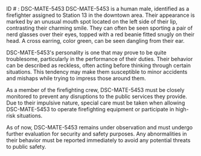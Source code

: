 ID # : DSC-MATE-5453
DSC-MATE-5453 is a human male, identified as a firefighter assigned to Station 13 in the downtown area. Their appearance is marked by an unusual mouth spot located on the left side of their lip, contrasting their charming smile. They can often be seen sporting a pair of nerd glasses over their eyes, topped with a red beanie fitted snugly on their head. A cross earring, color green, can be seen dangling from their ear.

DSC-MATE-5453's personality is one that may prove to be quite troublesome, particularly in the performance of their duties. Their behavior can be described as reckless, often acting before thinking through certain situations. This tendency may make them susceptible to minor accidents and mishaps while trying to impress those around them.

As a member of the firefighting crew, DSC-MATE-5453 must be closely monitored to prevent any disruptions to the public services they provide. Due to their impulsive nature, special care must be taken when allowing DSC-MATE-5453 to operate firefighting equipment or participate in high-risk situations.

As of now, DSC-MATE-5453 remains under observation and must undergo further evaluation for security and safety purposes. Any abnormalities in their behavior must be reported immediately to avoid any potential threats to public safety.